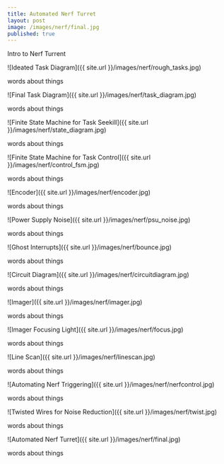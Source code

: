 ```yaml
---
title: Automated Nerf Turret
layout: post
image: /images/nerf/final.jpg
published: true
---
```


Intro to Nerf Turrent

<!-- more -->

![Ideated Task Diagram]({{ site.url }}/images/nerf/rough_tasks.jpg)

words about things

![Final Task Diagram]({{ site.url }}/images/nerf/task_diagram.jpg)

words about things

![Finite State Machine for Task Seekill]({{ site.url }}/images/nerf/state_diagram.jpg)

words about things

![Finite State Machine for Task Control]({{ site.url }}/images/nerf/control_fsm.jpg)

words about things

![Encoder]({{ site.url }}/images/nerf/encoder.jpg)

words about things

![Power Supply Noise]({{ site.url }}/images/nerf/psu_noise.jpg)

words about things

![Ghost Interrupts]({{ site.url }}/images/nerf/bounce.jpg)

words about things

![Circuit Diagram]({{ site.url }}/images/nerf/circuitdiagram.jpg)

words about things

![Imager]({{ site.url }}/images/nerf/imager.jpg)

words about things

![Imager Focusing Light]({{ site.url }}/images/nerf/focus.jpg)

words about things

![Line Scan]({{ site.url }}/images/nerf/linescan.jpg)

words about things

![Automating Nerf Triggering]({{ site.url }}/images/nerf/nerfcontrol.jpg)

words about things

![Twisted Wires for Noise Reduction]({{ site.url }}/images/nerf/twist.jpg)

words about things

![Automated Nerf Turret]({{ site.url }}/images/nerf/final.jpg)

words about things

